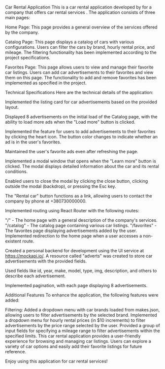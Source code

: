 Car Rental Application This is a car rental application developed by for a company that offers car
rental services . The application consists of three main pages:

Home Page: This page provides a general overview of the services offered by the company.

Catalog Page: This page displays a catalog of cars with various configurations. Users can filter the
cars by brand, hourly rental price, and mileage. The filtering functionality has been implemented
according to the project specifications.

Favorites Page: This page allows users to view and manage their favorite car listings. Users can add
car advertisements to their favorites and view them on this page. The functionality to add and
remove favorites has been implemented as specified in the project.

Technical Specifications Here are the technical details of the application:

Implemented the listing card for car advertisements based on the provided layout.

Displayed 8 advertisements on the initial load of the Catalog page, with the ability to load more
ads when the "Load more" button is clicked.

Implemented the feature for users to add advertisements to their favorites by clicking the heart
icon. The button color changes to indicate whether an ad is in the user's favorites.

Maintained the user's favorite ads even after refreshing the page.

Implemented a modal window that opens when the "Learn more" button is clicked. The modal displays
detailed information about the car and its rental conditions.

Enabled users to close the modal by clicking the close button, clicking outside the modal
(backdrop), or pressing the Esc key.

The "Rental car" button functions as a link, allowing users to contact the company by phone at
+380730000000.

Implemented routing using React Router with the following routes:

"/" - The home page with a general description of the company's services. "/catalog" - The catalog
page containing various car listings. "/favorites" - The favorites page displaying advertisements
added by the user. Implemented redirection to the home page when a user accesses a non-existent
route.

Created a personal backend for development using the UI service at https://mockapi.io/. A resource
called "adverts" was created to store car advertisements with the provided fields.

Used fields like id, year, make, model, type, img, description, and others to describe each
advertisement.

Implemented pagination, with each page displaying 8 advertisements.

Additional Features To enhance the application, the following features were added:

Filtering: Added a dropdown menu with car brands loaded from makes.json, allowing users to filter
advertisements by the selected brand. Implemented a dropdown menu for hourly rental prices (in $10
increments) to filter advertisements by the price range selected by the user. Provided a group of
input fields for specifying a mileage range to filter advertisements within the specified limits.
This car rental application provides a user-friendly experience for browsing and managing car
listings. Users can explore a variety of car options and easily add their favorite listings for
future reference.

Enjoy using this application for car rental services!

